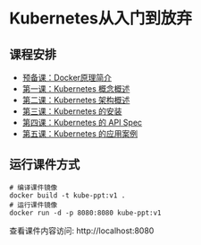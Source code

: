 # Kubernetes从入门到放弃

## 课程安排

-  [预备课：Docker原理简介](chapter-0-docker.md)
-  [第一课：Kubernetes 概念概述](chapter-1-kubernetes-introducing.md)
-  [第二课：Kubernetes 架构概述](chapter-2-kubernetes-architecture.md)
-  [第三课：Kubernetes 的安装](chapter-3-kubernetes-install.md)
-  [第四课：Kubernetes 的 API Spec](chapter-4-kubernetes-api.md)
-  [第五课：Kubernetes 的应用案例](chapter-5-kubernetes-application-example.md)

## 运行课件方式

```console
# 编译课件镜像
docker build -t kube-ppt:v1 .
# 运行课件镜像
docker run -d -p 8080:8080 kube-ppt:v1
```

查看课件内容访问: http://localhost:8080

